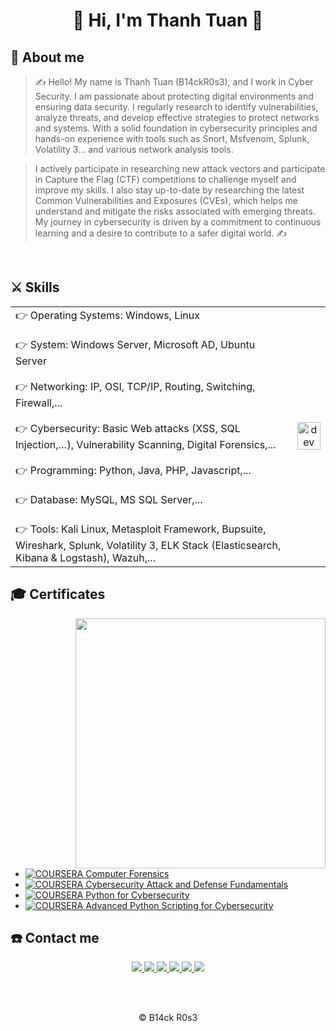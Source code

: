 <h1 align="center">👋 Hi, I'm Thanh Tuan 👋</h1>

## 🥷 About me

> ✍ Hello! My name is Thanh Tuan (B14ckR0s3), and I work in Cyber ​​Security. I am passionate about protecting digital environments and ensuring data security. I regularly research to identify vulnerabilities, analyze threats, and develop effective strategies to protect networks and systems. With a solid foundation in cybersecurity principles and hands-on experience with tools such as Snort, Msfvenom, Splunk, Volatility 3... and various network analysis tools.

> I actively participate in researching new attack vectors and participate in Capture the Flag (CTF) competitions to challenge myself and improve my skills. I also stay up-to-date by researching the latest Common Vulnerabilities and Exposures (CVEs), which helps me understand and mitigate the risks associated with emerging threats. My journey in cybersecurity is driven by a commitment to continuous learning and a desire to contribute to a safer digital world. ✍

<br />


## ⚔️ Skills

<table style="width:100%;">
  <tr>
    <td>
      👉 Operating Systems: Windows, Linux 
      <br>
      <br>
      👉 System: Windows Server, Microsoft AD, Ubuntu Server
      <br>
      <br>
      👉 Networking: IP, OSI, TCP/IP, Routing, Switching, Firewall,...
      <br>
      <br>
      👉 Cybersecurity: Basic Web attacks (XSS, SQL Injection,…), Vulnerability Scanning, Digital Forensics,...
      <br>
      <br>
      👉 Programming: Python, Java, PHP, Javascript,...
      <br>
      <br>
      👉 Database: MySQL, MS SQL Server,...
      <br>
      <br>
      👉 Tools: Kali Linux, Metasploit Framework, Bupsuite, Wireshark, Splunk, Volatility 3, ELK Stack (Elasticsearch, Kibana & Logstash), Wazuh,...
    </td>
    <td>
      <p align="center"> 
        <img src="https://cdn.dribbble.com/users/1059583/screenshots/4171367/coding-freak.gif" alt="dev" width="100%"/>
      </p>
    </td>
  </tr>
</table>


## 🎓 Certificates

<img align="right" width="400" src="https://github.githubassets.com/images/modules/profile/profile-joined-github.svg">

- [![COURSERA](https://img.shields.io/badge/-COURSERA-green) Computer Forensics](https://www.coursera.org/account/accomplishments/specialization/certificate/QT4XXXLVTMLH)
- [![COURSERA](https://img.shields.io/badge/-COURSERA-green) Cybersecurity Attack and Defense Fundamentals](https://www.coursera.org/account/accomplishments/specialization/certificate/3U32FFK95KRW)
- [![COURSERA](https://img.shields.io/badge/-COURSERA-green) Python for Cybersecurity](https://www.coursera.org/account/accomplishments/specialization/certificate/ZZY28ZCLDT8T)
- [![COURSERA](https://img.shields.io/badge/-COURSERA-green) Advanced Python Scripting for Cybersecurity](https://www.coursera.org/account/accomplishments/specialization/certificate/HETWMFZXR956)
<!-- [![COURSERA](https://img.shields.io/badge/-COURSERA-green) Capstone: Retrieving, Processing, and Visualizing Data with Python](https://www.coursera.org/account/accomplishments/certificate/DVXXD98ESKLP)-->


## ☎️ Contact me

<p align="center">
  <a href="https://www.facebook.com/b14ckdr490n" alt="Facebook">
    <img src="https://img.icons8.com/fluent/48/000000/facebook-new.png" target="_blank" />
  </a>
  <a href="https://www.instagram.com/tuan.phan.thanh/" alt="Instagram">
    <img src="https://img.icons8.com/fluency/50/instagram-new.png" target="_blank" />
  </a>
  <a href="https://x.com/B14ckR053" alt="X">
    <img src="https://img.icons8.com/?size=50&id=bG29Ckcdp6YP&format=png&color=000000" target="_blank" />
  </a>
  <a href="https://www.linkedin.com/in/tuanphanthanh/" target="_blank">
    <img src="https://img.icons8.com/fluent/48/000000/linkedin.png"/>
  </a>
  <a href="https://github.com/b14ckr0s3" alt="Github">
    <img src="https://img.icons8.com/fluent/48/000000/github.png"/>
  </a> 
  <a href="mailto:thanhtuan27032012@gmail.com" alt="Email">
    <img src="https://img.icons8.com/fluent/48/000000/mailing.png"/>
  </a>
</p>
<br>
<br>
<p align="center">
  <span> &#169; B14ck R0s3</span>
</p>


<!--
**b14ckr0s3/b14ckr0s3** is a ✨ _special_ ✨ repository because its `README.md` (this file) appears on your GitHub profile.

Here are some ideas to get you started:

- 🔭 I’m currently working on ...
- 🌱 I’m currently learning ...
- 👯 I’m looking to collaborate on ...
- 🤔 I’m looking for help with ...
- 💬 Ask me about ...
- 📫 How to reach me: ...
- 😄 Pronouns: ...
- ⚡ Fun fact: ...
-->
